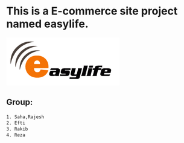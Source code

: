 # This is a E-commerce site project named easylife.
![easylife](Prototype/Prototype_user/e.jpg)

## Group:
	1. Saha,Rajesh
	2. Efti
	3. Rakib
	4. Reza
